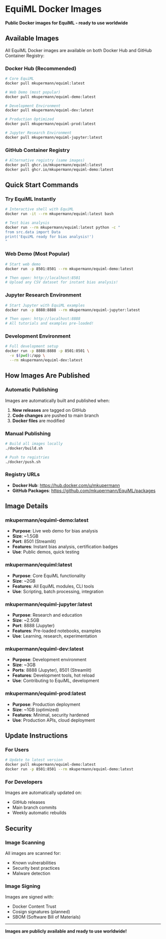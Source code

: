# EquiML Docker Images

**Public Docker images for EquiML - ready to use worldwide**

## Available Images

All EquiML Docker images are available on both Docker Hub and GitHub Container Registry:

### **Docker Hub (Recommended)**
```bash
# Core EquiML
docker pull mkupermann/equiml:latest

# Web Demo (most popular)
docker pull mkupermann/equiml-demo:latest

# Development Environment
docker pull mkupermann/equiml-dev:latest

# Production Optimized
docker pull mkupermann/equiml-prod:latest

# Jupyter Research Environment
docker pull mkupermann/equiml-jupyter:latest
```

### **GitHub Container Registry**
```bash
# Alternative registry (same images)
docker pull ghcr.io/mkupermann/equiml:latest
docker pull ghcr.io/mkupermann/equiml-demo:latest
```

## Quick Start Commands

### **Try EquiML Instantly**
```bash
# Interactive shell with EquiML
docker run -it --rm mkupermann/equiml:latest bash

# Test bias analysis
docker run --rm mkupermann/equiml:latest python -c "
from src.data import Data
print('EquiML ready for bias analysis!')
"
```

### **Web Demo (Most Popular)**
```bash
# Start web demo
docker run -p 8501:8501 --rm mkupermann/equiml-demo:latest

# Then open: http://localhost:8501
# Upload any CSV dataset for instant bias analysis!
```

### **Jupyter Research Environment**
```bash
# Start Jupyter with EquiML examples
docker run -p 8888:8888 --rm mkupermann/equiml-jupyter:latest

# Then open: http://localhost:8888
# All tutorials and examples pre-loaded!
```

### **Development Environment**
```bash
# Full development setup
docker run -p 8888:8888 -p 8501:8501 \
  -v $(pwd):/app \
  --rm mkupermann/equiml-dev:latest
```

## How Images Are Published

### **Automatic Publishing**
Images are automatically built and published when:
1. **New releases** are tagged on GitHub
2. **Code changes** are pushed to main branch
3. **Docker files** are modified

### **Manual Publishing**
```bash
# Build all images locally
./docker/build.sh

# Push to registries
./docker/push.sh
```

### **Registry URLs**
- **Docker Hub**: https://hub.docker.com/u/mkupermann
- **GitHub Packages**: https://github.com/mkupermann/EquiML/packages

## Image Details

### **mkupermann/equiml-demo:latest**
- **Purpose**: Live web demo for bias analysis
- **Size**: ~1.5GB
- **Port**: 8501 (Streamlit)
- **Features**: Instant bias analysis, certification badges
- **Use**: Public demos, quick testing

### **mkupermann/equiml:latest**
- **Purpose**: Core EquiML functionality
- **Size**: ~2GB
- **Features**: All EquiML modules, CLI tools
- **Use**: Scripting, batch processing, integration

### **mkupermann/equiml-jupyter:latest**
- **Purpose**: Research and education
- **Size**: ~2.5GB
- **Port**: 8888 (Jupyter)
- **Features**: Pre-loaded notebooks, examples
- **Use**: Learning, research, experimentation

### **mkupermann/equiml-dev:latest**
- **Purpose**: Development environment
- **Size**: ~3GB
- **Ports**: 8888 (Jupyter), 8501 (Streamlit)
- **Features**: Development tools, hot reload
- **Use**: Contributing to EquiML, development

### **mkupermann/equiml-prod:latest**
- **Purpose**: Production deployment
- **Size**: ~1GB (optimized)
- **Features**: Minimal, security hardened
- **Use**: Production APIs, cloud deployment

## Update Instructions

### **For Users**
```bash
# Update to latest version
docker pull mkupermann/equiml-demo:latest
docker run -p 8501:8501 --rm mkupermann/equiml-demo:latest
```

### **For Developers**
Images are automatically updated on:
- GitHub releases
- Main branch commits
- Weekly automatic rebuilds

## Security

### **Image Scanning**
All images are scanned for:
- Known vulnerabilities
- Security best practices
- Malware detection

### **Image Signing**
Images are signed with:
- Docker Content Trust
- Cosign signatures (planned)
- SBOM (Software Bill of Materials)

---

**Images are publicly available and ready to use worldwide!**